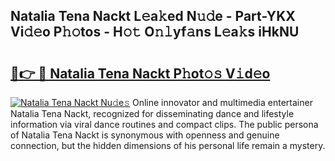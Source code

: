 ## Natalia Tena Nackt L𝚎a𝚔ed N𝚞𝚍e - Part-YKX Vi𝚍𝚎o P𝚑𝚘tos - H𝚘𝚝 O𝚗𝚕yf𝚊ns L𝚎a𝚔s iHkNU

# <h2><a href="http://kf3d2ua.oniu.top/?m=Natalia+Tena+Nackt">🔗👉 🔴 Natalia Tena Nackt P𝚑ot𝚘𝚜 V𝚒d𝚎o</a></h2>

[![Natalia Tena Nackt Nu𝚍e𝚜](https://i.imgur.com/0qMVB7G.gif)](http://kf3d2ua.oniu.top/?m=Natalia+Tena+Nackt)
Online innovator and multimedia entertainer Natalia Tena Nackt, recognized for disseminating dance and lifestyle information via viral dance routines and compact clips. The public persona of Natalia Tena Nackt is synonymous with openness and genuine connection, but the hidden dimensions of his personal life remain a mystery.  
